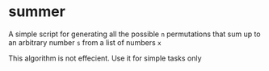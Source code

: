 # summer

A simple script for generating all the possible `n` permutations that sum up to an arbitrary number `s` from a list of numbers `x`

This algorithm is not effecient. Use it for simple tasks only
